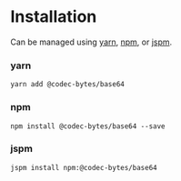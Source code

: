 # Installation

Can be managed using
[yarn](https://yarnpkg.com/en/docs),
[npm](https://docs.npmjs.com),
or [jspm](https://jspm.org/docs).


### yarn
```terminal
yarn add @codec-bytes/base64
```

### npm
```terminal
npm install @codec-bytes/base64 --save
```

### jspm
```terminal
jspm install npm:@codec-bytes/base64
```
